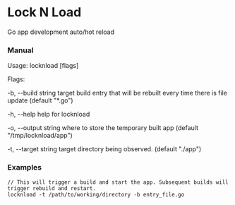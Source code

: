 # Lock N Load

Go app development auto/hot reload

### Manual
Usage:
  locknload [flags]

Flags:

  -b, --build string    target build entry that will be rebuilt every time there is file update (default "*.go")

  -h, --help            help for locknload

  -o, --output string   where to store the temporary built app (default "/tmp/locknload/app")

  -t, --target string   target directory being observed. (default "./app")

### Examples

```
// This will trigger a build and start the app. Subsequent builds will trigger rebuild and restart.
locknload -t /path/to/working/directory -b entry_file.go
```